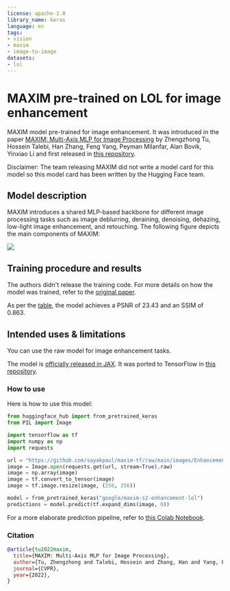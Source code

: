 ```yaml
---
license: apache-2.0
library_name: keras
language: en
tags:
- vision
- maxim
- image-to-image
datasets:
- lol
---
```


# MAXIM pre-trained on LOL for image enhancement 

MAXIM model pre-trained for image enhancement. It was introduced in the paper [MAXIM: Multi-Axis MLP for Image Processing](https://arxiv.org/abs/2201.02973) by Zhengzhong Tu, Hossein Talebi, Han Zhang, Feng Yang, Peyman Milanfar, Alan Bovik, Yinxiao Li and first released in [this repository](https://github.com/google-research/maxim). 

Disclaimer: The team releasing MAXIM did not write a model card for this model so this model card has been written by the Hugging Face team.

## Model description

MAXIM introduces a shared MLP-based backbone for different image processing tasks such as image deblurring, deraining, denoising, dehazing, low-light image enhancement, and retouching. The following figure depicts the main components of MAXIM:

![](https://github.com/google-research/maxim/raw/main/maxim/images/overview.png)

## Training procedure and results

The authors didn't release the training code. For more details on how the model was trained, refer to the [original paper](https://arxiv.org/abs/2201.02973). 

As per the [table](https://github.com/google-research/maxim#results-and-pre-trained-models), the model achieves a PSNR of 23.43 and an SSIM of 0.863. 

## Intended uses & limitations

You can use the raw model for image enhancement tasks. 

The model is [officially released in JAX](https://github.com/google-research/maxim). It was ported to TensorFlow in [this repository](https://github.com/sayakpaul/maxim-tf). 

### How to use

Here is how to use this model:

```python
from huggingface_hub import from_pretrained_keras
from PIL import Image

import tensorflow as tf
import numpy as np
import requests

url = "https://github.com/sayakpaul/maxim-tf/raw/main/images/Enhancement/input/748.png"
image = Image.open(requests.get(url, stream=True).raw)
image = np.array(image)
image = tf.convert_to_tensor(image)
image = tf.image.resize(image, (256, 256))

model = from_pretrained_keras("google/maxim-s2-enhancement-lol")
predictions = model.predict(tf.expand_dims(image, 0))
```

For a more elaborate prediction pipeline, refer to [this Colab Notebook](https://colab.research.google.com/github/sayakpaul/maxim-tf/blob/main/notebooks/inference-dynamic-resize.ipynb). 

### Citation

```bibtex
@article{tu2022maxim,
  title={MAXIM: Multi-Axis MLP for Image Processing},
  author={Tu, Zhengzhong and Talebi, Hossein and Zhang, Han and Yang, Feng and Milanfar, Peyman and Bovik, Alan and Li, Yinxiao},
  journal={CVPR},
  year={2022},
}
```

